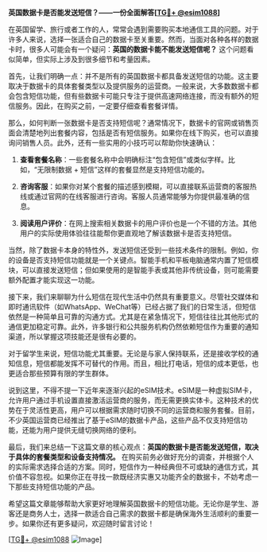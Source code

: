 **英国数据卡是否能发送短信？——一份全面解答[[TG💪+ @esim1088](https://t.me/s/esim1088)]**

在英国留学、旅行或者工作的人，常常会遇到需要购买本地通信工具的问题。对于许多人来说，选择一张适合自己的数据卡至关重要。然而，当面对各种各样的数据卡时，很多人可能会有一个疑问：**英国的数据卡能不能发送短信呢？** 这个问题看似简单，但实际上涉及到很多细节和考量因素。

首先，让我们明确一点：并不是所有的英国数据卡都具备发送短信的功能。这主要取决于数据卡的具体套餐类型以及提供服务的运营商。一般来说，大多数数据卡都会包含短信功能，但有些数据卡可能只专注于提供高速网络连接，而没有额外的短信服务。因此，在购买之前，一定要仔细查看套餐详情。

那么，如何判断一张数据卡是否支持短信呢？通常情况下，数据卡的官网或销售页面会清楚地列出套餐内容，包括是否有短信服务。如果你在线下购买，也可以直接询问销售人员。此外，还有一些实用的小技巧可以帮助你快速确认：

1. **查看套餐名称**：一些套餐名称中会明确标注“包含短信”或类似字样。比如，“无限制数据 + 短信”这样的套餐显然是支持短信功能的。
   
2. **咨询客服**：如果你对某个套餐的描述感到模糊，可以直接联系运营商的客服热线或通过官网的在线客服进行咨询。客服人员通常能够为你提供最准确的信息。

3. **阅读用户评价**：在网上搜索相关数据卡的用户评价也是一个不错的方法。其他用户的实际使用体验往往能帮你更直观地了解该数据卡是否支持短信。

当然，除了数据卡本身的特性外，发送短信还受到一些技术条件的限制。例如，你的设备是否支持短信功能就是一个关键点。智能手机和平板电脑通常内置了短信模块，可以直接发送短信；但如果使用的是智能手表或其他非传统设备，则可能需要额外配置才能实现这一功能。

接下来，我们来聊聊为什么短信在现代生活中仍然具有重要意义。尽管社交媒体和即时通讯软件（如WhatsApp、WeChat等）已经占据了我们的日常生活，但短信依然是一种简单且可靠的沟通方式。尤其是在紧急情况下，短信往往比其他形式的通信更加稳定可靠。此外，许多银行和公共服务机构仍然依赖短信作为重要的通知渠道，所以掌握这项技能还是很有必要的。

对于留学生来说，短信功能尤其重要。无论是与家人保持联系，还是接收学校的通知信息，短信都能发挥不可替代的作用。而且，相比打电话，短信的成本更低，也更适合那些预算有限的学生群体。

说到这里，不得不提一下近年来逐渐兴起的eSIM技术。eSIM是一种虚拟SIM卡，允许用户通过手机设置直接激活运营商的服务，而无需更换实体卡。这种技术的优势在于灵活性更高，用户可以根据需求随时切换不同的运营商和服务套餐。目前，不少英国运营商已经推出了基于eSIM的数据卡产品，这些产品不仅支持短信功能，还能为用户提供无缝切换网络的便利。

最后，我们来总结一下这篇文章的核心观点：**英国的数据卡是否能发送短信，取决于具体的套餐类型和设备支持情况。** 在购买前务必做好充分的调查，并根据个人的实际需求选择合适的方案。同时，短信作为一种经典但不可或缺的通信方式，其价值不容忽视。如果你正在寻找一款既经济实惠又功能齐全的数据卡，不妨考虑一下那些支持短信功能的产品。

希望这篇文章能够帮助大家更好地理解英国数据卡的短信功能。无论你是学生、游客还是商务人士，选择一款适合自己需求的数据卡都是确保海外生活顺利的重要一步。如果你还有更多疑问，欢迎随时留言讨论！

[[TG💪+ @esim1088](https://t.me/s/esim1088) ![Image](https://i.postimg.cc/4NQfJmqS/Snipaste-2025-05-13-00-14-12.png)]